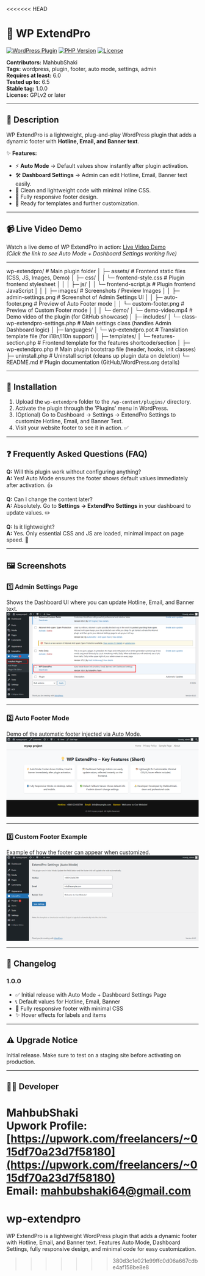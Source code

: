 <<<<<<< HEAD
# 🎉 WP ExtendPro

[![WordPress Plugin](https://img.shields.io/badge/WordPress-6.0+-blue)](https://wordpress.org/)
[![PHP Version](https://img.shields.io/badge/PHP-7.4+-orange)](https://www.php.net/)
[![License](https://img.shields.io/badge/License-GPLv2+-green)](https://www.gnu.org/licenses/gpl-2.0.html)

**Contributors:** MahbubShaki  
**Tags:** wordpress, plugin, footer, auto mode, settings, admin  
**Requires at least:** 6.0  
**Tested up to:** 6.5  
**Stable tag:** 1.0.0  
**License:** GPLv2 or later  

---

## 📌 Description

WP ExtendPro is a lightweight, plug-and-play WordPress plugin that adds a dynamic footer with **Hotline, Email, and Banner text**.

✨ **Features:**
- ⚡ **Auto Mode** → Default values show instantly after plugin activation.
- 🛠️ **Dashboard Settings** → Admin can edit Hotline, Email, Banner text easily.
- 🎨 Clean and lightweight code with minimal inline CSS.
- 📱 Fully responsive footer design.
- 📝 Ready for templates and further customization.

---

## 📹 Live Video Demo

Watch a live demo of WP ExtendPro in action: [Live Video Demo](assets/demo/wp-extendpro-demo.gif)  
*(Click the link to see Auto Mode + Dashboard Settings working live)*

---
wp-extendpro/                      # Main plugin folder
│
├─ assets/                         # Frontend static files (CSS, JS, Images, Demo)
│   ├─ css/
│   │   └─ frontend-style.css      # Plugin frontend stylesheet
│   │
│   ├─ js/
│   │   └─ frontend-script.js      # Plugin frontend JavaScript
│   │
│   ├─ images/                     # Screenshots / Preview Images
│   │   ├─ admin-settings.png      # Screenshot of Admin Settings UI
│   │   ├─ auto-footer.png         # Preview of Auto Footer mode
│   │   └─ custom-footer.png       # Preview of Custom Footer mode
│   │
│   └─ demo/
│       └─ demo-video.mp4          # Demo video of the plugin (for GitHub showcase)
│
├─ includes/
│   └─ class-wp-extendpro-settings.php   # Main settings class (handles Admin Dashboard logic)
│
├─ languages/
│   └─ wp-extendpro.pot             # Translation template file (for i18n/l10n support)
│
├─ templates/
│   └─ features-section.php         # Frontend template for the features shortcode/section
│
├─ wp-extendpro.php                 # Main plugin bootstrap file (header, hooks, init classes)
├─ uninstall.php                    # Uninstall script (cleans up plugin data on deletion)
└─ README.md                        # Plugin documentation (GitHub/WordPress.org details)

---

## 🚀 Installation

1. Upload the `wp-extendpro` folder to the `/wp-content/plugins/` directory.  
2. Activate the plugin through the 'Plugins' menu in WordPress.  
3. (Optional) Go to Dashboard → Settings → ExtendPro Settings to customize Hotline, Email, and Banner Text.  
4. Visit your website footer to see it in action. ✅

---

## ❓ Frequently Asked Questions (FAQ)

**Q:** Will this plugin work without configuring anything?  
**A:** Yes! Auto Mode ensures the footer shows default values immediately after activation. 👍

**Q:** Can I change the content later?  
**A:** Absolutely. Go to **Settings → ExtendPro Settings** in your dashboard to update values. ✏️

**Q:** Is it lightweight?  
**A:** Yes. Only essential CSS and JS are loaded, minimal impact on page speed. 🚀

---

## 🖼️ Screenshots

### 1️⃣ Admin Settings Page
Shows the Dashboard UI where you can update Hotline, Email, and Banner text.
![Admin Settings - Dashboard UI](assets/images/admin-settings.png)

---

### 2️⃣ Auto Footer Mode
Demo of the automatic footer injected via Auto Mode.
![Auto Footer Mode](assets/images/auto-footer.png)

---

### 3️⃣ Custom Footer Example
Example of how the footer can appear when customized.
![Custom Footer Example](assets/images/custom-footer.png)


---

## 📜 Changelog

### 1.0.0
* ✅ Initial release with Auto Mode + Dashboard Settings Page  
* 📞 Default values for Hotline, Email, Banner  
* 📱 Fully responsive footer with minimal CSS  
* ✨ Hover effects for labels and items  

---

## ⚠️ Upgrade Notice

Initial release. Make sure to test on a staging site before activating on production.

---

## 🧑‍💻 Developer

**MahbubShaki**  
Upwork Profile: [https://upwork.com/freelancers/~015df70a23d7f58180](https://upwork.com/freelancers/~015df70a23d7f58180)  
Email: mahbubshaki64@gmail.com
=======
# wp-extendpro
WP ExtendPro is a lightweight WordPress plugin that adds a dynamic footer with Hotline, Email, and Banner text. Features Auto Mode, Dashboard Settings, fully responsive design, and minimal code for easy customization.
>>>>>>> 380d3c1e021e99ffc0d06a667cdbe4af158be8e8
